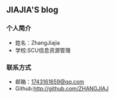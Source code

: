 ## JIAJIA'S blog

### 个人简介
 - 姓名：ZhangJiajia
 - 学校:SCU信息资源管理
 
### 联系方式
 - 邮箱：1743161659@qq.com
 - Github:http://github.com/ZHANGJIAJ
